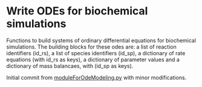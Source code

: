 # Write ODEs for biochemical simulations

Functions to build systems of ordinary differential equations for biochemical
simulations. The building blocks for these odes are: a list of reaction
identifiers (id_rs), a list of species identifiers (id_sp), a dictionary of
rate equations (with id_rs as keys), a dictionary of parameter values and a
dictionary of mass balancaes, with (id_sp as keys).


Initial commit from
[moduleForOdeModeling.py](https://bitbucket.org/sergiorossell/odekineticmodels)
with minor modifications.

